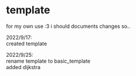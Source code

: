 # template

for my own use :3  i should documents changes so..

2022/9/17:  
created template

2022/9/25:  
rename template to basic_template  
added dijkstra  
           
           
